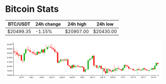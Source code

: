 # Bitcoin Stats

BTC/USDT|24h change|24h high|24h low|
|---|---|---|---|
|$20499.35|-1.15%|$20907.00|$20430.00|

<img src="./chart.svg">
